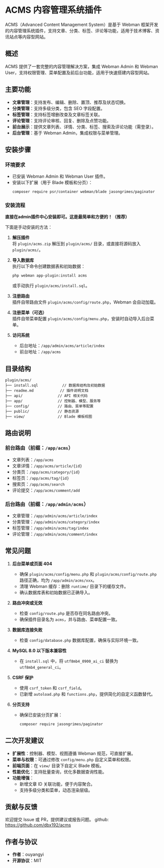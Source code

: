# ACMS 内容管理系统插件

ACMS（Advanced Content Management System）是基于 Webman 框架开发的内容管理系统插件，支持文章、分类、标签、评论等功能，适用于技术博客、资讯站点等内容型网站。

## 概述

ACMS 提供了一套完整的内容管理解决方案，集成 Webman Admin 和 Webman User，支持权限管理、菜单配置及前后台功能，适用于快速搭建内容型网站。

## 主要功能

- **文章管理**：支持发布、编辑、删除、置顶、推荐及状态切换。
- **分类管理**：支持多级分类，包含 SEO 字段配置。
- **标签管理**：支持标签增删改查及文章标签关联。
- **评论管理**：支持评论审核、回复、删除及点赞功能。
- **前台展示**：提供文章列表、详情、分类、标签、搜索及评论功能（需登录）。
- **后台管理**：基于 Webman Admin，集成权限与菜单管理。

## 安装步骤

### 环境要求
- 已安装 Webman Admin 和 Webman User 插件。
- 安装以下扩展（用于 Blade 模板和分页）：
  ```bash
  composer require psr/container webman/blade jasongrimes/paginator
  ```

### 安装流程
**直接在admin插件中心安装即可。这是最简单和方便的！（推荐）**

下面是手动安装的方法：
1. **解压插件**  
   将 `plugin/acms.zip` 解压到 `plugin/acms/` 目录，或直接将源码放入 `plugin/acms/`。

2. **导入数据库**  
   执行以下命令创建数据表和初始数据：
   ```bash
   php webman app-plugin:install acms
   ```
   或手动执行 `plugin/acms/install.sql`。

3. **注册路由**  
   插件自带路由文件 `plugin/acms/config/route.php`，Webman 会自动加载。

4. **注册菜单（可选）**  
   插件自带菜单配置 `plugin/acms/config/menu.php`，安装时自动导入后台菜单。

5. **访问系统**  
   - 后台地址：`/app/admin/acms/article/index`  
   - 前台地址：`/app/acms`

## 目录结构

```
plugin/acms/
├── install.sql           // 数据库结构及初始数据
├── readme.md            // 插件说明文档
├── api/                // API 相关代码
├── app/                // 控制器、模型、服务等
├── config/             // 路由、菜单等配置
├── public/             // 静态资源
├── view/               // Blade 模板视图
```

## 路由说明

### 前台路由（前缀：`/app/acms`）
- 文章列表：`/app/acms`
- 文章详情：`/app/acms/article/{id}`
- 分类页：`/app/acms/category/{id}`
- 标签页：`/app/acms/tag/{id}`
- 搜索页：`/app/acms/search`
- 评论提交：`/app/acms/comment/add`

### 后台路由（前缀：`/app/admin/acms`）
- 文章管理：`/app/admin/acms/article/index`
- 分类管理：`/app/admin/acms/category/index`
- 标签管理：`/app/admin/acms/tag/index`
- 评论管理：`/app/admin/acms/comment/index`

## 常见问题
1. **后台菜单或页面 404**
   - 确保 `plugin/acms/config/menu.php` 和 `plugin/acms/config/route.php` 路径正确，均为 `/app/admin/acms/xxx`。
   - 清理 Webman 缓存：删除 `runtime/` 目录下的缓存文件。
   - 确认数据库表和初始数据已正确导入。

2. **路由冲突或无效**
   - 检查 `config/route.php` 是否存在同名路由冲突。
   - 确保插件目录名为 `acms`，并与路由、菜单配置一致。

3. **数据库连接失败**
   - 检查 `config/database.php` 数据库配置，确保与实际环境一致。

4. **MySQL 8.0 以下版本兼容性**
   - 在 `install.sql` 中，将 `utf8mb4_0900_ai_ci` 替换为 `utf8mb4_general_ci`。

5. **CSRF 保护**
   - 使用 `csrf_token` 和 `csrf_field`。
   - 已新增 `autoload.php` 和 `functions.php`，提供简化的自定义函数替代。

6. **分页支持**
   - 确保已安装分页扩展：
     ```bash
     composer require jasongrimes/paginator
     ```

## 二次开发建议

- **扩展性**：控制器、模型、视图遵循 Webman 规范，可直接扩展。
- **菜单与权限**：可通过修改 `config/menu.php` 自定义菜单和权限。
- **前端页面**：在 `view/` 目录下自定义 Blade 模板。
- **性能优化**：支持批量查询，优化多数据查询性能。
- **功能增强**：
  - 新增文章 ID 关联功能，便于内容聚合。
  - 支持多级分类和菜单，动态渲染层级。

## 贡献与反馈

欢迎提交 Issue 或 PR，提供建议或报告问题。
github: https://github.com/dbx192/acms

## 作者与协议

- **作者**：ouyangyi  
- **开源协议**：MIT